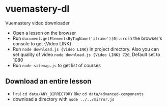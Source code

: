 # vuemastery-dl
Vuemastery video downloader

* Open a lesson on the browser
* Run `document.getElementsByTagName('iframe')[0].src` in the browser's console to get {Video LINK}
* Run `node download.js {Video LINK}` in project directory. Also you can set quality of video `node download.js {Video LINK} 720`, Default set to 1080
* Run `node sitemap.js` to get list of courses

## Download an entire lesson
* first `cd data/ANY_DIRRECTORY` like `cd data/advanced-components`
* download a directory with `node ../../mirror.js`
